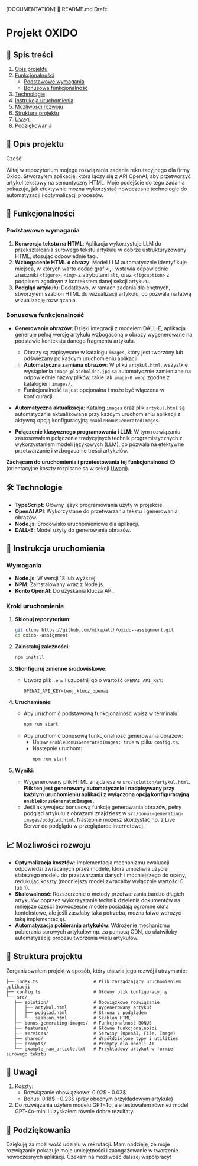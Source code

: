 [DOCUMENTATION] 📄 README.md Draft:

# Projekt OXIDO

## 📑 Spis treści

1. [Opis projektu](#🚀-opis-projektu)
2. [Funkcjonalności](#🔧-funkcjonalności)
   - [Podstawowe wymagania](#podstawowe-wymagania)
   - [Bonusowa funkcjonalność](#bonusowa-funkcjonalność)
3. [Technologie](#🛠️-technologie)
4. [Instrukcja uruchomienia](#📝-instrukcja-uruchomienia)
5. [Możliwości rozwoju](#📈-możliwości-rozwoju)
6. [Struktura projektu](#📂-struktura-projektu)
7. [Uwagi](#📝-uwagi)
8. [Podziękowania](#🤝-podziękowania)

## 🚀 Opis projektu

Cześć!

Witaj w repozytorium mojego rozwiązania zadania rekrutacyjnego dla firmy Oxido. Stworzyłem aplikację, która łączy się z API OpenAI, aby przetworzyć artykuł tekstowy na semantyczny HTML. Moje podejście do tego zadania pokazuje, jak efektywnie można wykorzystać nowoczesne technologie do automatyzacji i optymalizacji procesów.

## 🔧 Funkcjonalności

### Podstawowe wymagania

1. **Konwersja tekstu na HTML**: Aplikacja wykorzystuje LLM do przekształcania surowego tekstu artykułu w dobrze ustrukturyzowany HTML, stosując odpowiednie tagi.
2. **Wzbogacenie HTML o obrazy**: Model LLM automatycznie identyfikuje miejsca, w których warto dodać grafiki, i wstawia odpowiednie znaczniki `<figure>`, `<img>` z atrybutami `alt`, oraz `<figcaption>` z podpisem zgodnym z kontekstem danej sekcji artykułu.
3. **Podgląd artykułu**: Dodatkowo, w ramach zadania dla chętnych, stworzyłem szablon HTML do wizualizacji artykułu, co pozwala na łatwą wizualizację rozwiązania.

### Bonusowa funkcjonalność

- **Generowanie obrazów**: Dzięki integracji z modelem DALL-E, aplikacja generuje pełną wersję artykułu wzbogaconą o obrazy wygenerowane na podstawie kontekstu danego fragmentu artykułu.

  - Obrazy są zapisywane w katalogu `images`, który jest tworzony lub odświeżany po każdym uruchomieniu aplikacji.
  - **Automatyczna zamiana obrazów**: W pliku `artykul.html`, wszystkie wystąpienia `image_placeholder.jpg` są automatycznie zamieniane na odpowiednie nazwy plików, takie jak `image-0.webp` zgodne z katalogiem `images/`.
  - Funkcjonalność ta jest opcjonalna i może być włączona w konfiguracji.

- **Automatyczna aktualizacja**: Katalog `images` oraz plik `artykul.html` są automatycznie aktualizowane przy każdym uruchomieniu aplikacji z aktywną opcją konfiguracyjną `enableBonusGeneratedImages`.
- **Połączenie klasycznego programowania i LLM**: W tym rozwiązaniu zastosowałem połączenie tradycyjnych technik programistycznych z wykorzystaniem modeli językowych (LLM), co pozwala na efektywne przetwarzanie i wzbogacanie treści artykułów.

**Zachęcam do uruchomienia i przetestowania tej funkcjonalności 😊** (orientacyjne koszty rozpisane są w sekcji [Uwagi](#📝-uwagi)).

## 🛠️ Technologie

- **TypeScript**: Główny język programowania użyty w projekcie.
- **OpenAI API**: Wykorzystane do przetwarzania tekstu i generowania obrazów.
- **Node.js**: Środowisko uruchomieniowe dla aplikacji.
- **DALL-E**: Model użyty do generowania obrazów.

## 📝 Instrukcja uruchomienia

### Wymagania

- **Node.js**: W wersji 18 lub wyższej.
- **NPM**: Zainstalowany wraz z Node.js.
- **Konto OpenAI**: Do uzyskania klucza API.

### Kroki uruchomienia

1. **Sklonuj repozytorium**:

   ```bash
   git clone https://github.com/mikepatch/oxido--assignment.git
   cd oxido--assignment
   ```

2. **Zainstaluj zależności**:

   ```bash
   npm install
   ```

3. **Skonfiguruj zmienne środowiskowe**:

   - Utwórz plik `.env` i uzupełnij go o wartość `OPENAI_API_KEY`:
     ```plaintext
     OPENAI_API_KEY=twoj_klucz_openai
     ```

4. **Uruchamianie**:

   - Aby uruchomić podstawową funkcjonalność wpisz w terminalu:
     ```bash
     npm run start
     ```
   - Aby uruchomić bonusową funkcjonalność generowania obrazów:
     - Ustaw `enableBonusGeneratedImages: true` w pliku `config.ts`.
     - Następnie uruchom:
       ```bash
       npm run start
       ```

5. **Wyniki**:
   - Wygenerowany plik HTML znajdziesz w `src/solution/artykul.html`. **Plik ten jest generowany automatycznie i nadpisywany przy każdym uruchomieniu aplikacji z wyłączoną opcją konfiguracyjną `enableBonusGeneratedImages`.**
   - Jeśli aktywujesz bonusową funkcję generowania obrazów, pełny podgląd artykułu z obrazami znajdziesz w `src/bonus-generating-images/podglad.html`. Następnie możesz skorzystać np. z Live Server do podglądu w przeglądarce internetowej.

## 📈 Możliwości rozwoju

- **Optymalizacja kosztów**: Implementacja mechanizmu ewaluacji odpowiedzi zwracanych przez modele, która umożliwia użycie słabszego modelu do przetwarzania danych i mocniejszego do oceny, redukując koszty (mocniejszy model zwracałby wyłącznie wartości 0 lub 1).
- **Skalowalność**: Rozszerzenie o metody przetwarzania bardzo długich artykułów poprzez wykorzystanie technik dzielenia dokumentów na mniejsze części (nowoczesne modele posiadają ogromne okna kontekstowe, ale jeśli zaszłaby taka potrzeba, można łatwo wdrożyć taką implementację).
- **Automatyzacja pobierania artykułów**: Wdrożenie mechanizmu pobierania surowych artykułów np. za pomocą CDN, co ułatwiłoby automatyzację procesu tworzenia wielu artykułów.

## 📂 Struktura projektu

Zorganizowałem projekt w sposób, który ułatwia jego rozwój i utrzymanie:

```
├── index.ts                     # Plik zarządzający uruchomieniem aplikacji
├── config.ts                    # Główny plik konfiguracyjny
└── src/
   ├── solution/                 # Obowiązkowe rozwiązanie
   │   ├── artykul.html          # Wygenerowany artykuł
   │   ├── podglad.html          # Strona z podglądem
   │   └── szablon.html          # Szablon HTML
   ├── bonus-generating-images/  # Funkcjonalność BONUS
   ├── features/                 # Główne funkcjonalności
   ├── services/                 # Serwisy (OpenAI, File, Image)
   ├── shared/                   # Współdzielone typy i utilities
   ├── prompts/                  # Prompty dla modeli AI
   └── example_raw_article.txt   # Przykładowy artykuł w formie surowego tekstu
```

## 📝 Uwagi

1. Koszty:
   - Rozwiązanie obowiązkowe: 0.02$ - 0.03$
   - Bonus: 0.18$ - 0.23$ (przy obecnym przykładowym artykule)
2. Do rozwiązania użyłem modelu GPT-4o, ale testowałem również model GPT-4o-mini i uzyskałem równie dobre rezultaty.

## 🤝 Podziękowania

Dziękuję za możliwość udziału w rekrutacji. Mam nadzieję, że moje rozwiązanie pokazuje moje umiejętności i zaangażowanie w tworzenie nowoczesnych aplikacji. Czekam na możliwość dalszej współpracy!
